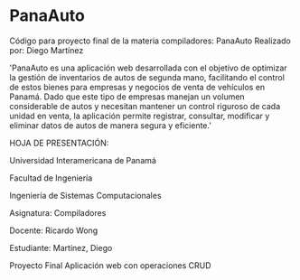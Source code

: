 # PanaAuto
Código para proyecto final de la materia compiladores: PanaAuto
Realizado por: Diego Martínez

'PanaAuto es una aplicación web desarrollada con el objetivo de optimizar la gestión de inventarios de autos de segunda mano, facilitando el control de estos bienes para empresas y negocios de venta de vehículos en Panamá. Dado que este tipo de empresas manejan un volumen considerable de autos y necesitan mantener un control riguroso de cada unidad en venta, la aplicación permite registrar, consultar, modificar y eliminar datos de autos de manera segura y eficiente.'

HOJA DE PRESENTACIÓN:

Universidad Interamericana de Panamá

Facultad de Ingeniería

Ingeniería de Sistemas Computacionales


Asignatura:
Compiladores


Docente:
Ricardo Wong


Estudiante:
Martínez, Diego


Proyecto Final
Aplicación web con operaciones CRUD

